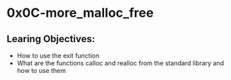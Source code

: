 # 0x0C-more_malloc_free

## Learing Objectives:

- How to use the exit function
- What are the functions calloc and realloc from the standard library and how to use them

